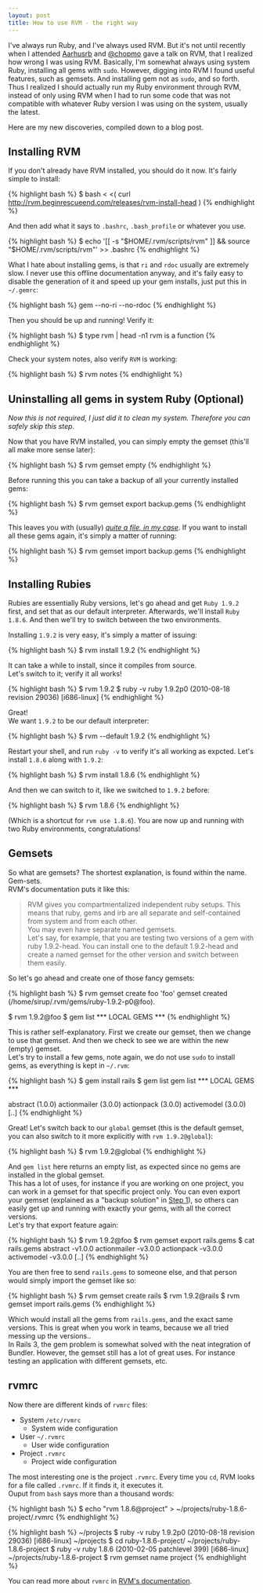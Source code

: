 ```yaml
---
layout: post
title: How to use RVM - the right way
---
```


I've always run Ruby, and I've always used RVM. But it's not until recently when I attended [Aarhusrb](http://aarhusrb.dk) and [@chopmo](http://twitter.com/chopmo) gave a talk on RVM, that I realized how wrong I was using RVM. Basically, I'm somewhat always using system Ruby, installing all gems with `sudo`. However, digging into RVM I found useful features, such as gemsets. And installing gem not as `sudo`, and so forth. Thus I realized I should actually run my Ruby environment through RVM, instead of only using RVM when I had to run some code that was not compatible with whatever Ruby version I was using on the system, usually the latest.  

Here are my new discoveries, compiled down to a blog post.

## Installing RVM

If you don't already have RVM installed, you should do it now. It's fairly simple to install:

{% highlight bash %}
$ bash < <( curl http://rvm.beginrescueend.com/releases/rvm-install-head )
{% endhighlight %}

And then add what it says to `.bashrc`, `.bash_profile` or whatever you use.

{% highlight bash %}
$ echo '[[ -s "$HOME/.rvm/scripts/rvm" ]] && source "$HOME/.rvm/scripts/rvm"' >> .bashrc
{% endhighlight %}

What I hate about installing gems, is that `ri` and `rdoc` usually are extremely slow. I never use this offline documentation anyway, and it's faily easy to disable the generation of it and speed up your gem installs, just put this in `~/.gemrc`:

{% highlight bash %}
gem --no-ri --no-rdoc
{% endhighlight %}

Then you should be up and running! Verify it:

{% highlight bash %}
$ type rvm | head -n1
rvm is a function
{% endhighlight %}

Check your system notes, also verify `RVM` is working:

{% highlight bash %}
$ rvm notes
{% endhighlight %}

## Uninstalling all gems in system Ruby (Optional)

*Now this is not required, I just did it to clean my system. Therefore you can safely skip this step.*

Now that you have RVM installed, you can simply empty the gemset (this'll all make more sense later):

{% highlight bash %}
$ rvm gemset empty
{% endhighlight %}

Before running this you can take a backup of all your currently installed gems:

{% highlight bash %}
$ rvm gemset export backup.gems
{% endhighlight %}

This leaves you with (usually) [*quite a file, in my case*](http://gist.github.com/568262). If you want to install all these gems again, it's simply a matter of running:

{% highlight bash %}
$ rvm gemset import backup.gems
{% endhighlight %}

## Installing Rubies

Rubies are essentially Ruby versions, let's go ahead and get `Ruby 1.9.2` first, and set that as our default interpreter. Afterwards, we'll install `Ruby 1.8.6`. And then we'll try to switch between the two environments.

Installing `1.9.2` is very easy, it's simply a matter of issuing:

{% highlight bash %}
$ rvm install 1.9.2
{% endhighlight %}

It can take a while to install, since it compiles from source.  
Let's switch to it; verify it all works!

{% highlight bash %}
$ rvm 1.9.2
$ ruby -v
ruby 1.9.2p0 (2010-08-18 revision 29036) [i686-linux]
{% endhighlight %}

Great!  
We want `1.9.2` to be our default interpreter:
    
{% highlight bash %}
$ rvm --default 1.9.2
{% endhighlight %}

Restart your shell, and run `ruby -v` to verify it's all working as expcted. Let's install `1.8.6` along with `1.9.2`:

{% highlight bash %}
$ rvm install 1.8.6
{% endhighlight %}

And then we can switch to it, like we switched to `1.9.2` before:

{% highlight bash %}
$ rvm 1.8.6
{% endhighlight %}

(Which is a shortcut for `rvm use 1.8.6`). You are now up and running with two Ruby environments, congratulations!

## Gemsets

So what are gemsets? The shortest explanation, is found within the name. Gem-sets.  
RVM's documentation puts it like this:

> RVM gives you compartmentalized independent ruby setups. This means that ruby, gems and irb are all separate and self-contained from system and from each other.   
> You may even have separate named gemsets.  
> Let's say, for example, that you are testing two versions of a gem with ruby 1.9.2-head. You can install one to the default 1.9.2-head and create a named gemset for the other version and switch between them easily.

So let's go ahead and create one of those fancy gemsets:

{% highlight bash %}
$ rvm gemset create foo
'foo' gemset created (/home/sirup/.rvm/gems/ruby-1.9.2-p0@foo).

$ rvm 1.9.2@foo
$ gem list
*** LOCAL GEMS ***
{% endhighlight %}

This is rather self-explanatory. First we create our gemset, then we change to use that gemset. And then we check to see we are within the new (empty) gemset.  
Let's try to install a few gems, note again, we do not use `sudo` to install gems, as everything is kept in `~/.rvm`:

{% highlight bash %}
$ gem install rails
$ gem list
gem list
*** LOCAL GEMS ***

abstract (1.0.0)
actionmailer (3.0.0)
actionpack (3.0.0)
activemodel (3.0.0)
[..]
{% endhighlight %}

Great! Let's switch back to our `global` gemset (this is the default gemset, you can also switch to it more explicitly with `rvm 1.9.2@global`):
    
{% highlight bash %}
$ rvm 1.9.2@global
{% endhighlight %}

And `gem list` here returns an empty list, as expected since no gems are installed in the global gemset.  
This has a lot of uses, for instance if you are working on one project, you can work in a gemset for that specific project only. You can even export your gemset (explained as a "backup solution" in [Step 1](#step1)), so others can easily get up and running with exactly your gems, with all the correct versions.  
Let's try that export feature again:

{% highlight bash %}
$ rvm 1.9.2@foo
$ rvm gemset export rails.gems
$ cat rails.gems
abstract -v1.0.0
actionmailer -v3.0.0
actionpack -v3.0.0
activemodel -v3.0.0
[..]
{% endhighlight %}

You are then free to send `rails.gems` to someone else, and that person would simply import the gemset like so:

{% highlight bash %}
$ rvm gemset create rails
$ rvm 1.9.2@rails
$ rvm gemset import rails.gems
{% endhighlight %}

Which would install all the gems from `rails.gems`, and the exact same versions. This is great when you work in teams, because we all tried messing up the versions..  
In Rails 3, the gem problem is somewhat solved with the neat integration of Bundler. However, the gemset still has a lot of great uses. For instance testing an application with different gemsets, etc.

## rvmrc

Now there are different kinds of `rvmrc` files:

* System `/etc/rvmrc`
    - System wide configuration
* User `~/.rvmrc`
    - User wide configuration
* Project `.rvmrc`
    - Project wide configuration

The most interesting one is the project `.rvmrc`. Every time you `cd`, RVM looks for a file called `.rvmrc`. If it finds it, it executes it.  
Ouput from `bash` says more than a thousand words:

{% highlight bash %}
$ echo "rvm 1.8.6@project" > ~/projects/ruby-1.8.6-project/.rvmrc
{% endhighlight %}

{% highlight bash %}
~/projects $ ruby -v
ruby 1.9.2p0 (2010-08-18 revision 29036) [i686-linux]
~/projects $ cd ruby-1.8.6-project/
~/projects/ruby-1.8.6-project $ ruby -v
ruby 1.8.6 (2010-02-05 patchlevel 399) [i686-linux]
~/projects/ruby-1.8.6-project $ rvm gemset name
project
{% endhighlight %}

You can read more about `rvmrc` in [RVM's documentation](http://rvm.beginrescueend.com/workflow/rvmrc/).
